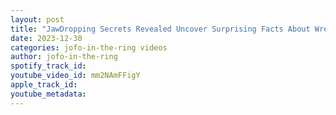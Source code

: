 ```yaml
---
layout: post
title: "JawDropping Secrets Revealed Uncover Surprising Facts About Wrestler Riley Rose"
date: 2023-12-30
categories: jofo-in-the-ring videos
author: jofo-in-the-ring
spotify_track_id: 
youtube_video_id: mm2NAmFFigY
apple_track_id: 
youtube_metadata: 
---
```

